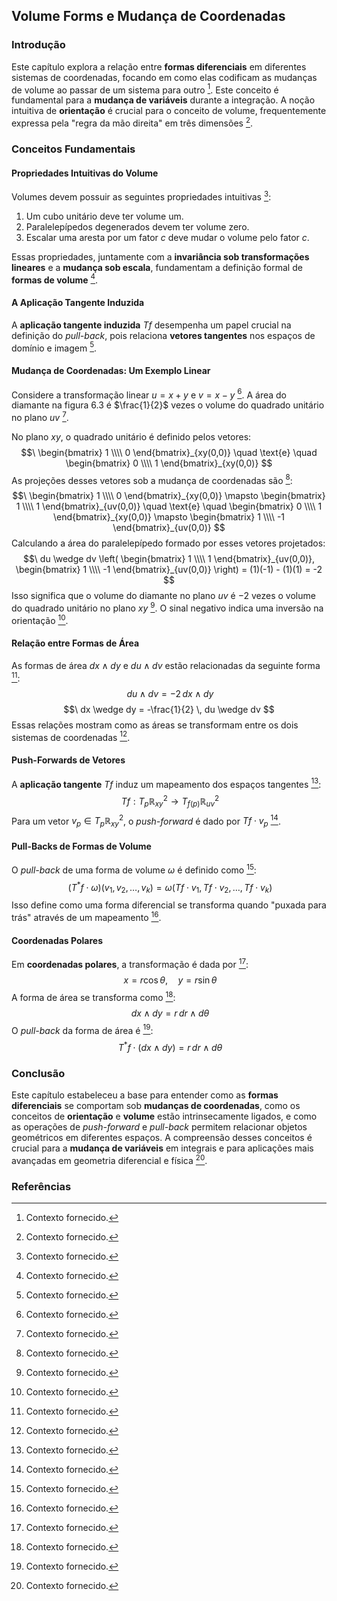 ## Volume Forms e Mudança de Coordenadas

### Introdução
Este capítulo explora a relação entre **formas diferenciais** em diferentes sistemas de coordenadas, focando em como elas codificam as mudanças de volume ao passar de um sistema para outro [^6]. Este conceito é fundamental para a **mudança de variáveis** durante a integração. A noção intuitiva de **orientação** é crucial para o conceito de volume, frequentemente expressa pela "regra da mão direita" em três dimensões [^6].

### Conceitos Fundamentais

#### Propriedades Intuitivas do Volume
Volumes devem possuir as seguintes propriedades intuitivas [^6]:
1. Um cubo unitário deve ter volume um.
2. Paralelepípedos degenerados devem ter volume zero.
3. Escalar uma aresta por um fator $c$ deve mudar o volume pelo fator $c$.

Essas propriedades, juntamente com a **invariância sob transformações lineares** e a **mudança sob escala**, fundamentam a definição formal de **formas de volume** [^6].

#### A Aplicação Tangente Induzida
A **aplicação tangente induzida** $Tf$ desempenha um papel crucial na definição do *pull-back*, pois relaciona **vetores tangentes** nos espaços de domínio e imagem [^6].

#### Mudança de Coordenadas: Um Exemplo Linear
Considere a transformação linear $u = x + y$ e $v = x - y$ [^6]. A área do diamante na figura 6.3 é $\frac{1}{2}$ vezes o volume do quadrado unitário no plano $uv$ [^6].

No plano $xy$, o quadrado unitário é definido pelos vetores:
$$\
\begin{bmatrix} 1 \\\\ 0 \end{bmatrix}_{xy(0,0)} \quad \text{e} \quad \begin{bmatrix} 0 \\\\ 1 \end{bmatrix}_{xy(0,0)}
$$
As projeções desses vetores sob a mudança de coordenadas são [^6]:
$$\
\begin{bmatrix} 1 \\\\ 0 \end{bmatrix}_{xy(0,0)} \mapsto \begin{bmatrix} 1 \\\\ 1 \end{bmatrix}_{uv(0,0)} \quad \text{e} \quad \begin{bmatrix} 0 \\\\ 1 \end{bmatrix}_{xy(0,0)} \mapsto \begin{bmatrix} 1 \\\\ -1 \end{bmatrix}_{uv(0,0)}
$$
Calculando a área do paralelepípedo formado por esses vetores projetados:
$$\
du \wedge dv \left( \begin{bmatrix} 1 \\\\ 1 \end{bmatrix}_{uv(0,0)}, \begin{bmatrix} 1 \\\\ -1 \end{bmatrix}_{uv(0,0)} \right) = (1)(-1) - (1)(1) = -2
$$
Isso significa que o volume do diamante no plano $uv$ é $-2$ vezes o volume do quadrado unitário no plano $xy$ [^6]. O sinal negativo indica uma inversão na orientação [^6].

#### Relação entre Formas de Área

As formas de área $dx \wedge dy$ e $du \wedge dv$ estão relacionadas da seguinte forma [^6]:
$$\
du \wedge dv = -2 \, dx \wedge dy
$$
$$\
dx \wedge dy = -\frac{1}{2} \, du \wedge dv
$$
Essas relações mostram como as áreas se transformam entre os dois sistemas de coordenadas [^6].

#### Push-Forwards de Vetores

A **aplicação tangente** $Tf$ induz um mapeamento dos espaços tangentes [^6]:
$$\
Tf: T_p \mathbb{R}^2_{xy} \rightarrow T_{f(p)} \mathbb{R}^2_{uv}
$$
Para um vetor $v_p \in T_p \mathbb{R}^2_{xy}$, o *push-forward* é dado por $Tf \cdot v_p$ [^6].

#### Pull-Backs de Formas de Volume
O *pull-back* de uma forma de volume $\omega$ é definido como [^6]:
$$\
(T^*f \cdot \omega)(v_1, v_2, \dots, v_k) = \omega(Tf \cdot v_1, Tf \cdot v_2, \dots, Tf \cdot v_k)
$$
Isso define como uma forma diferencial se transforma quando "puxada para trás" através de um mapeamento [^6].

#### Coordenadas Polares
Em **coordenadas polares**, a transformação é dada por [^6]:
$$\
x = r \cos \theta, \quad y = r \sin \theta
$$
A forma de área se transforma como [^6]:
$$\
dx \wedge dy = r \, dr \wedge d\theta
$$
O *pull-back* da forma de área é [^6]:
$$\
T^*f \cdot (dx \wedge dy) = r \, dr \wedge d\theta
$$

### Conclusão

Este capítulo estabeleceu a base para entender como as **formas diferenciais** se comportam sob **mudanças de coordenadas**, como os conceitos de **orientação** e **volume** estão intrinsecamente ligados, e como as operações de *push-forward* e *pull-back* permitem relacionar objetos geométricos em diferentes espaços. A compreensão desses conceitos é crucial para a **mudança de variáveis** em integrais e para aplicações mais avançadas em geometria diferencial e física [^6].

### Referências
[^6]: Contexto fornecido.
<!-- END -->